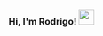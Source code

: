 <h3 align="center">
  Hi, I'm Rodrigo!
  <img src="https://media.giphy.com/media/hvRJCLFzcasrR4ia7z/giphy.gif" width="28">
</h3>
